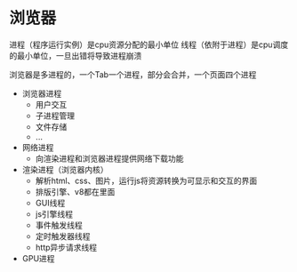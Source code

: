 # 浏览器
进程（程序运行实例）是cpu资源分配的最小单位
线程（依附于进程）是cpu调度的最小单位，一旦出错将导致进程崩溃

浏览器是多进程的，一个Tab一个进程，部分会合并，一个页面四个进程
* 浏览器进程
  * 用户交互
  * 子进程管理
  * 文件存储
  * ...
* 网络进程
  * 向渲染进程和浏览器进程提供网络下载功能
* 渲染进程（浏览器内核）
  * 解析html、css、图片，运行js将资源转换为可显示和交互的界面
  * 排版引擎、v8都在里面
  * GUI线程
  * js引擎线程
  * 事件触发线程
  * 定时触发器线程
  * http异步请求线程
* GPU进程


